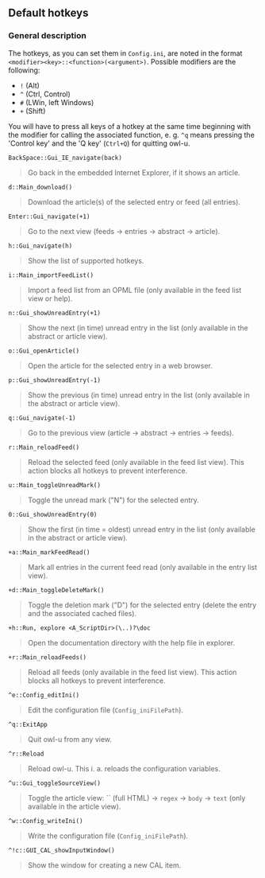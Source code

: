## Default hotkeys

### General description

The hotkeys, as you can set them in `Config.ini`, are noted in the format
`<modifier><key>::<function>(<argument>)`.
Possible modifiers are the following:

* `!` (Alt)
* `^` (Ctrl, Control)
* `#` (LWin, left Windows)
* `+` (Shift)

You will have to press all keys of a hotkey at the same time beginning with the
modifier for calling the associated function, e. g. `^q` means pressing the
'Control key' and the 'Q key' (`Ctrl+Q`) for quitting owl-u.

`BackSpace::Gui_IE_navigate(back)`
> Go back in the embedded Internet Explorer, if it shows an article.

`d::Main_download()`
> Download the article(s) of the selected entry or feed (all entries).

`Enter::Gui_navigate(+1)`
> Go to the next view (feeds -> entries -> abstract -> article).

`h::Gui_navigate(h)`
> Show the list of supported hotkeys.

`i::Main_importFeedList()`
> Import a feed list from an OPML file (only available in the feed list view or
help).

`n::Gui_showUnreadEntry(+1)`
> Show the next (in time) unread entry in the list (only available in the
abstract or article view).

`o::Gui_openArticle()`
> Open the article for the selected entry in a web browser.

`p::Gui_showUnreadEntry(-1)`
> Show the previous (in time) unread entry in the list (only available in the
abstract or article view).

`q::Gui_navigate(-1)`
> Go to the previous view (article -> abstract -> entries -> feeds).

`r::Main_reloadFeed()`
> Reload the selected feed (only available in the feed list view). This action
blocks all hotkeys to prevent interference.

`u::Main_toggleUnreadMark()`
> Toggle the unread mark ("N") for the selected entry.

`0::Gui_showUnreadEntry(0)`
> Show the first (in time = oldest) unread entry in the list (only available in
the abstract or article view).

`+a::Main_markFeedRead()`
> Mark all entries in the current feed read (only available in the entry list
view).

`+d::Main_toggleDeleteMark()`
> Toggle the deletion mark ("D") for the selected entry (delete the entry and
the associated cached files).

`+h::Run, explore <A_ScriptDir>(\..)?\doc`
> Open the documentation directory with the help file in explorer.

`+r::Main_reloadFeeds()`
> Reload all feeds (only available in the feed list view). This action blocks
all hotkeys to prevent interference.

`^e::Config_editIni()`
> Edit the configuration file (`Config_iniFilePath`).

`^q::ExitApp`
> Quit owl-u from any view.

`^r::Reload`
> Reload owl-u. This i. a. reloads the configuration variables.

`^u::Gui_toggleSourceView()`
> Toggle the article view: `` (full HTML) -> `regex` -> `body` -> `text` (only
available in the article view).

`^w::Config_writeIni()`
> Write the configuration file (`Config_iniFilePath`).

`^!c::GUI_CAL_showInputWindow()`
> Show the window for creating a new CAL item.
